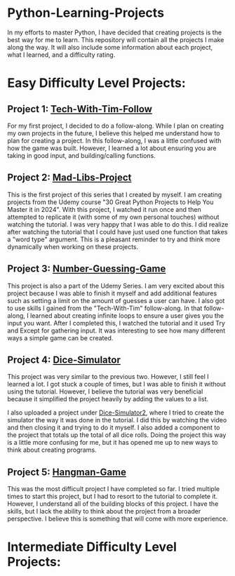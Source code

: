# Python-Learning-Projects
In my efforts to master Python, I have decided that creating projects is the best way for me to learn. This repository will contain all the projects I make along the way. It will also include some information about each project, what I learned, and a difficulty rating.

# Easy Difficulty Level Projects:

## Project 1: [Tech-With-Tim-Follow](https://github.com/jakedomermuth/python-learning-projects/blob/main/Tech-With_Time_Follow.py)
For my first project, I decided to do a follow-along. While I plan on creating my own projects in the future, I believe this helped me understand how to plan for creating a project. In this follow-along, I was a little confused with how the game was built. However, I learned a lot about ensuring you are taking in good input, and building/calling functions. 

## Project 2: [Mad-Libs-Project](https://github.com/jakedomermuth/python-learning-projects/blob/main/Mad-Libs-Project.py)
This is the first project of this series that I created by myself. I am creating projects from the Udemy course "30 Great Python Projects to Help You Master it in 2024". With this project, I watched it run once and then attempted to replicate it (with some of my own personal touches) without watching the tutorial. I was very happy that I was able to do this. I did realize after watching the tutorial that I could have just used one function that takes a "word type" argument. This is a pleasant reminder to try and think more dynamically when working on these projects.

## Project 3: [Number-Guessing-Game](Number-Guessing-Game.py)
This project is also a part of the Udemy Series. I am very excited about this project because I was able to finish it myself and add additional features such as setting a limit on the amount of guesses a user can have. I also got to use skills I gained from the "Tech-With-Tim" follow-along. In that follow-along, I learned about creating infinite loops to ensure a user gives you the input you want. After I completed this, I watched the tutorial and it used Try and Except for gathering input. It was interesting to see how many different ways a simple game can be created. 

## Project 4: [Dice-Simulator](Dice-Simulator.py)
This project was very similar to the previous two. However, I still feel  I learned a lot. I got stuck a couple of times, but I was able to finish it without using the tutorial. However, I believe the tutorial was very beneficial because it simplified the project heavily by adding the values to a list.

I also uploaded a project under [Dice-Simulator2](Dice-Simulator2.py), where I tried to create the simulator the way it was done in the tutorial. I did this by watching the video and then closing it and trying to do it myself. I also added a component to the project that totals up the total of all dice rolls. Doing the project this way is a little more confusing for me, but it has opened me up to new ways to think about creating programs.

## Project 5: [Hangman-Game](Hangman-Game.py)
This was the most difficult project I have completed so far. I tried multiple times to start this project, but I had to resort to the tutorial to complete it. However, I understand all of the building blocks of this project. I have the skills, but I lack the ability to think about the project from a broader perspective. I believe this is something that will come with more experience.

# Intermediate Difficulty Level Projects:
